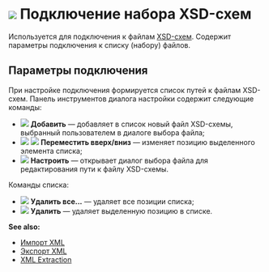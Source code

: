 # ![ ](../../../images/icons/data-sources/file-xml_default.svg) Подключение набора XSD-схем

Используется для подключения к файлам [XSD-схем](https://ru.wikipedia.org/wiki/XML_Schema). Содержит параметры подключения к списку (набору) файлов.

## Параметры подключения

При настройке подключения формируется список путей к файлам XSD-схем. Панель инструментов диалога настройки содержит следующие команды:

* ![ ](../../../images/icons/toolbar-controls/plus_default.svg) **Добавить** — добавляет в список новый файл XSD-схемы, выбранный пользователем в диалоге выбора файла;
* ![ ](../../../images/icons/toolbar-controls/moveup_default.svg) ![ ](../../../images/icons/toolbar-controls/movedown_default.svg) **Переместить вверх/вниз** — изменяет позицию выделенного элемента списка;
* ![ ](../../../images/icons/toolbar-controls/edit_default.svg) **Настроить** — открывает диалог выбора файла для редактирования пути к файлу XSD-схемы.

Команды списка:

* ![ ](../../../images/icons/toolbar-controls/delete-all_default.svg) **Удалить все...** — удаляет все позиции списка;
* ![ ](../../../images/icons/toolbar-controls/delete_default.svg) **Удалить** — удаляет выделенную позицию в списке.

**See also:**

* [Импорт XML](../../import/xml.md)
* [Экспорт XML](../../export/xml.md)
* [XML Extraction](../../../processors/integration/extracting-xml.md)
